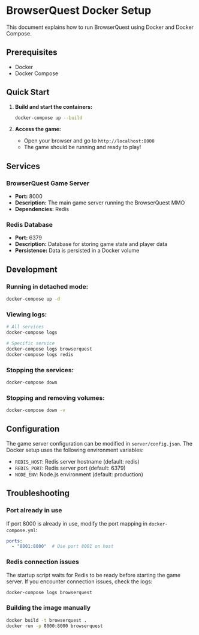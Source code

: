 # BrowserQuest Docker Setup

This document explains how to run BrowserQuest using Docker and Docker Compose.

## Prerequisites

- Docker
- Docker Compose

## Quick Start

1. **Build and start the containers:**
   ```bash
   docker-compose up --build
   ```

2. **Access the game:**
   - Open your browser and go to `http://localhost:8000`
   - The game should be running and ready to play!

## Services

### BrowserQuest Game Server
- **Port:** 8000
- **Description:** The main game server running the BrowserQuest MMO
- **Dependencies:** Redis

### Redis Database
- **Port:** 6379
- **Description:** Database for storing game state and player data
- **Persistence:** Data is persisted in a Docker volume

## Development

### Running in detached mode:
```bash
docker-compose up -d
```

### Viewing logs:
```bash
# All services
docker-compose logs

# Specific service
docker-compose logs browserquest
docker-compose logs redis
```

### Stopping the services:
```bash
docker-compose down
```

### Stopping and removing volumes:
```bash
docker-compose down -v
```

## Configuration

The game server configuration can be modified in `server/config.json`. The Docker setup uses the following environment variables:

- `REDIS_HOST`: Redis server hostname (default: redis)
- `REDIS_PORT`: Redis server port (default: 6379)
- `NODE_ENV`: Node.js environment (default: production)

## Troubleshooting

### Port already in use
If port 8000 is already in use, modify the port mapping in `docker-compose.yml`:
```yaml
ports:
  - "8001:8000"  # Use port 8001 on host
```

### Redis connection issues
The startup script waits for Redis to be ready before starting the game server. If you encounter connection issues, check the logs:
```bash
docker-compose logs browserquest
```

### Building the image manually
```bash
docker build -t browserquest .
docker run -p 8000:8000 browserquest
``` 